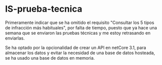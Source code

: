 # IS-prueba-tecnica

Primeramente indicar que se ha omitido el requisito "Consultar los 5 tipos de infracción más habituales", por falta de tiempo, puesto que ya hace una semana que se enviaron las pruebas técnicas y me estoy retrasando en enviarlas.

Se ha optado por la opcionalidad de crear un API en netCore 3.1, para almacenar los datos y evitar la necesidad de una base de datos hosteada, se ha usado una base de datos en memoria.

